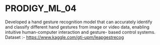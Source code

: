 # PRODIGY_ML_04
Developed a hand gesture recognition model that can accurately identify and classify different hand gestures from image or video data, enabling intuitive human-computer interaction and gesture- based control systems.
Dataset :- https://www.kaggle.com/gti-upm/leapgestrecog
